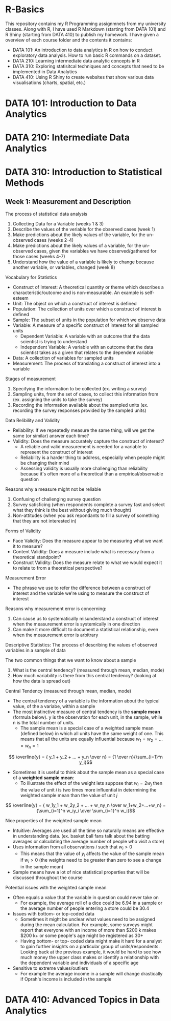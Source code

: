 # R-Basics

This repository contains my R Programming assignmnets from my university classes. Along with R, I have used R Markdown (starting from DATA 101) and R Shiny (starting from DATA 410) to publish my homework. I have given a overview of each course folder and the contents it contains:

* DATA 101: An introduction to data analytics in R on how to conduct exploratory data analysis. How to run basic R commands on a dataset.
* DATA 210: Learning intermediate data analytic concepts in R
* DATA 310: Exploring statisitcal techniques and concepts that need to be implemented in Data Analytics
* DATA 410: Using R Shiny to create websites that show various data visualisations (charts, spatial, etc.)

# DATA 101: Introduction to Data Analytics

# DATA 210: Intermediate Data Analytics

# DATA 310: Introduction to Statistical Methods

## Week 1: Measurement and Description

The process of statistical data analysis
1. Collecting Data for a Variable (weeks 1 & 3)
2. Describe the values of the veriable for the observed cases (week 1)
3. Make predictions about the likely values of the variable, for the un-observed cases (weeks 2-4)
4. Make predictions about the likely values of a variable, for the un-observed cases, given the variables we have observed/gathered for those cases (weeks 4-7)
5. Understand how the value of a variable is likely to change because another variable, or variables, changed (week 8)

Vocabulary for Statistics 
* Construct of Interest: A theoretical quantity or theme which describes a characteristic/outcome and is non-measurable. An example is self-esteem
* Unit: The object on which a construct of interest is defined
* Population: The collection of units over which a construct of interest is defined
* Sample: The subset of units in the population for which we observe data
* Variable: A measure of a specific construct of interest for all sampled units
    * Dependent Variable: A variable with an outcome that the data scientist is trying to understand
    * Independent Variable: A variable with an outcome that the data scientist takes as a given that relates to the dependent variable
* Data: A collection of variables for sampled units
* Measurement: The process of translating a construct of interest into a variable

Stages of measurement
1. Specifying the information to be collected (ex. writing a survey)
2. Sampling units, from the set of cases, to collect this information from (ex. assigning the units to take the survey)
3. Recording the information available about the sampled units (ex. recording the survey responses provided by the sampled units)

Data Relibility and Validity
* Reliability: If we repeatedly measure the same thing, will we get the same (or similar) answer each time?
* Validity: Does the measure accurately capture the construct of interest?
   * A reliable and valid measurement is needed for a variable to represent the construct of interest
   * Reliability is a harder thing to address, especially when people might be changing their mind
   * Assessing validity is usually more challenging than reliability because it's often more of a theoretical than a empirical/observable question
 
Reasons why a measure might not be reliable
1. Confusing of challenging survey question
2. Survey satisficing (when respondents complete a survey fast and select what they think is the best without giving much thought)
3. Non-attitudes (when you ask repondants to fill a survey of something that they are not interested in)

Forms of Validity
* Face Validity: Does the measure appear to be measuring what we want it to measure?
* Content Validity: Does a measure include what is necessary from a theoretical standpoint?
* Construct Validity: Does the measure relate to what we would expect it to relate to from a theoretical perspective?

Measurement Error
* The phrase we use to refer the difference between a construct of interest and the variable we're using to measure the construct of interest 

Reasons why measurement error is concerning:
1. Can cause us to systematically misunderstand a construct of interest when the measurement error is systemically in one direction
3. Can make it more difficult to document a statistical relationship, even when the measurement error is arbitrary

Descriptive Statistics: The process of describing the values of observed variables in a sample of data

The two common things that we want to know about a sample
1. What is the central tendency? (measured through mean, median, mode)
2. How much variability is there from this central tendency? (looking at how the data is spread out)

Central Tendency (measured through mean, median, mode)
* The central tendency of a variable is the information about the typical value, of the a variabe, within a sample
* The most instinctive measure of central tendency is the **sample mean** (formula below). y is the observation for each unit, in the sample, while n is the total number of units.
  * The sample mean is a special case of a weighted sample mean (defined below) in which all units have the same weight of one. This means that all the units are equally influential because $w_1 = w_2 = ... = w_n = 1$

$$ \overline{y} = { y_1 + y_2 + ... + y_n \over n} = {1 \over n}{\sum_{i=1}^n y_i}$$

* Sometimes it is useful to think about the sample mean as a special case of a **weighted sample mean**:
   * To illustrate the effect of the weight lets suppose that $w_i=2w_j$ then the value of unit $i$ is two times more influential in determining the weighted sample mean than the value of unit $j$

$$ \overline{y} = { w_1y_1 + w_2y_2 + ... + w_ny_n \over w_1+w_2+...+w_n} = {\sum_{i=1}^n w_iy_i \over \sum_{i=1}^n w_i}$$

Nice properties of the weighted sample mean
* Intuitive: Averages are used all the time so naturally means are effective in understanding data. (ex. basket ball fans talk about the batting averages or calculating the average number of people who visit a store)
* Uses information from all observations $i$ such that $w_i > 0$
   * This means that the value of $y_i$ affects the value of the sample mean if $w_i > 0$ (the weights need to be greater than zero to see a change in the sample mean)
* Sample means have a lot of nice statistical properties that will be discussed throughout the course

Potential issues with the weighted sample mean
* Often equals a value that the variable in question could never take on
   * For example, the average roll of a dice could be 6.94 in a sample or the average number of people entering a store could be 30.4
* Issues with bottom- or top-coded data
   * Sometimes it might be unclear what values need to be assigned during the mean calculation. For example, some surveys might report that everyone with an income of more than $200 k makes $200 k+ or some people's age might be registered as 30+
   * Having bottom- or top- coded data might make it hard for a analyst to gain further insights on a particular group of units/respondents. Looking back at the previous example, it would be hard to see how much money the upper class makes or identify a relationship with the dependent variable and individuals of a specific age
* Sensitive to extreme values/outliers
   * For example the average income in a sample will change drastically if Oprah's income is included in the sample

# DATA 410: Advanced Topics in Data Analytics
